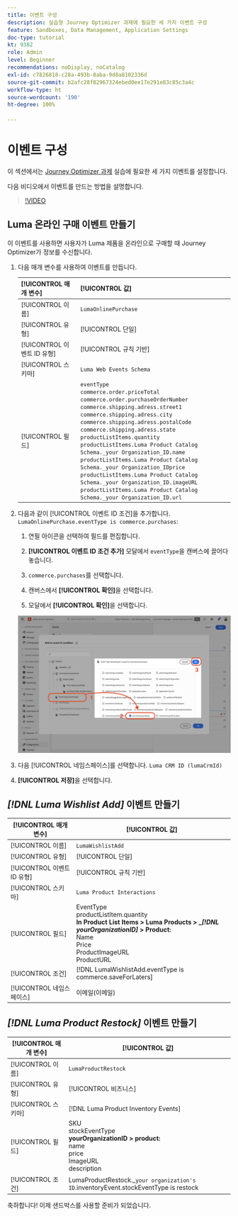 ```yaml
---
title: 이벤트 구성
description: 실습형 Journey Optimizer 과제에 필요한 세 가지 이벤트 구성
feature: Sandboxes, Data Management, Application Settings
doc-type: tutorial
kt: 9382
role: Admin
level: Beginner
recommendations: noDisplay, noCatalog
exl-id: c7826818-c28a-493b-8aba-9d8a8102336d
source-git-commit: b2afc28f82967324ebed0ee17e291e83c85c3a4c
workflow-type: ht
source-wordcount: '190'
ht-degree: 100%

---
```


# 이벤트 구성

이 섹션에서는 [Journey Optimizer 과제](/help/challenges/introduction-and-prerequisites.md) 실습에 필요한 세 가지 이벤트를 설정합니다.

다음 비디오에서 이벤트를 만드는 방법을 설명합니다.

>[!VIDEO](https://video.tv.adobe.com/v/336253?quality=12&learn=on)

## Luma 온라인 구매 이벤트 만들기

이 이벤트를 사용하면 사용자가 Luma 제품을 온라인으로 구매할 때 Journey Optimizer가 정보를 수신합니다.

1. 다음 매개 변수를 사용하여 이벤트를 만듭니다.

   | [!UICONTROL 매개 변수] | [!UICONTROL 값] |
   |-------------|-----------|
   | [!UICONTROL 이름] | `LumaOnlinePurchase` |
   | [!UICONTROL 유형] | [!UICONTROL 단일] |
   | [!UICONTROL 이벤트 ID 유형] | [!UICONTROL 규칙 기반] |
   | [!UICONTROL 스키마] | `Luma Web Events Schema` |
   | [!UICONTROL 필드] | `eventType` <br>`commerce.order.priceTotal`<br>`commerce.order.purchaseOrderNumber`<br>`commerce.shipping.adress.street1`<br>`commerce.shipping.adress.city`<br>`commerce.shipping.adress.postalCode`<br>`commerce.shipping.adress.state`<br>`productListItems.quantity`<br>`productListItems.Luma Product Catalog Schema._your Organization_ID.name`<br>`productListItems.Luma Product Catalog Schema._your Organization_IDprice`<br>`productListItems.Luma Product Catalog Schema._your Organization_ID.imageURL`<br>`productListItems.Luma Product Catalog Schema._your Organization_ID.url` |

1. 다음과 같이 [!UICONTROL 이벤트 ID 조건]을 추가합니다. `LumaOnlinePurchase.eventType is commerce.purchases`:

   1. 연필 아이콘을 선택하여 필드를 편집합니다.

   1. **[!UICONTROL 이벤트 ID 조건 추가]** 모달에서 `eventType`을 캔버스에 끌어다 놓습니다.
   1. `commerce.purchases`를 선택합니다.
   1. 캔버스에서 **[!UICONTROL 확인]**&#x200B;을 선택합니다.
   1. 모달에서 **[!UICONTROL 확인]**&#x200B;을 선택합니다.

   ![이벤트 조건 추가](/help/tutorial-configure-a-training-sandbox/assets/Event-lumaOnlinePurchase-condition-1.png)

1. 다음 [!UICONTROL 네임스페이스]를 선택합니다. `Luma CRM ID (lumaCrmId)`

1. **[!UICONTROL 저장]**&#x200B;을 선택합니다.

## *[!DNL Luma Wishlist Add]* 이벤트 만들기

| [!UICONTROL 매개 변수] | [!UICONTROL 값] |
|-------------|-----------|
| [!UICONTROL 이름] | `LumaWishlistAdd` |
| [!UICONTROL 유형] | [!UICONTROL 단일] |
| [!UICONTROL 이벤트 ID 유형] | [!UICONTROL 규칙 기반] |
| [!UICONTROL 스키마] | `Luma Product Interactions` |
| [!UICONTROL 필드] | EventType<br>productListItem.quantity<br><b>In Product List Items > Luma Products > _*[!DNL yourOrganizationID]* > Product:</b> <br>Name<br>Price<br> ProductImageURL<br>ProductURL |
| [!UICONTROL 조건] | [!DNL LumaWishlistAdd.eventType is commerce.saveForLaters] |
| [!UICONTROL 네임스페이스] | 이메일(이메일) |

## *[!DNL Luma Product Restock]* 이벤트 만들기

| [!UICONTROL 매개 변수] | [!UICONTROL 값] |
|-------------|-----------|
| [!UICONTROL 이름] | `LumaProductRestock` |
| [!UICONTROL 유형] | [!UICONTROL 비즈니스] |
| [!UICONTROL 스키마] | [!DNL Luma Product Inventory Events] |
| [!UICONTROL 필드] | SKU <br> stockEventType<br><b> yourOrganizationID > product:</b> <br>name<br>price<br> ImageURL<br>description |
| [!UICONTROL 조건] | LumaProductRestock._`your organization's ID`.inventoryEvent.stockEventType is restock |

축하합니다! 이제 샌드박스를 사용할 준비가 되었습니다.
